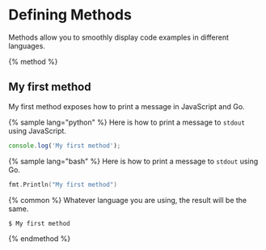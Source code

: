# Defining Methods

Methods allow you to smoothly display code examples in different languages.

{% method %}
## My first method

My first method exposes how to print a message in JavaScript and Go.

{% sample lang="python" %}
Here is how to print a message to `stdout` using JavaScript.

```js
console.log('My first method');
```

{% sample lang="bash" %}
Here is how to print a message to `stdout` using Go.

```go
fmt.Println("My first method")
```

{% common %}
Whatever language you are using, the result will be the same.

```bash
$ My first method
```
{% endmethod %}
